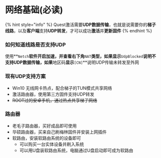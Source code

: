 # 网络基础(必读)

{% hint style="info" %}
Quest激活需要**UDP数据传输**，也就是说需要你的**梯子线路**，以及**客户端**支持**UDP转发**，才可以成功**激活**并**更新固件**
{% endhint %}

### 如何知道线路是否支持UDP

使用**`Netch`**软件开启加速，并查看右下角**`NAT`**类型，如果显示**`UdpBlocked`**说明不支持UDP数据传输，如果**地区码**显示**`[CN]`**说明UDP传输未转发至外网

### 现有UDP支持方案

* Win10 无线网卡热点，配合梯子的TUN模式共享网络
* 激活路由器，使用第三方固件支持UDP转发
* ~~ROOT过的安卓手机，通过热点共享梯子网络~~

### 路由器

* 老毛子路由器，买好成品即可使用
* 华硕路由器，买来自己刷梅林固件并安装上网插件
* 软路由，安装软路由系统的设备即可
  * 可以购买一台实体设备并刷入系统
  * 可以用U盘装软路由系统，电脑通过U盘启动即可成为软路由
